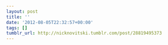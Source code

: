 ```yaml
---
layout: post
title: ''
date: '2012-08-05T22:32:57+00:00'
tags: []
tumblr_url: http://nicknovitski.tumblr.com/post/28819495373
---
```

